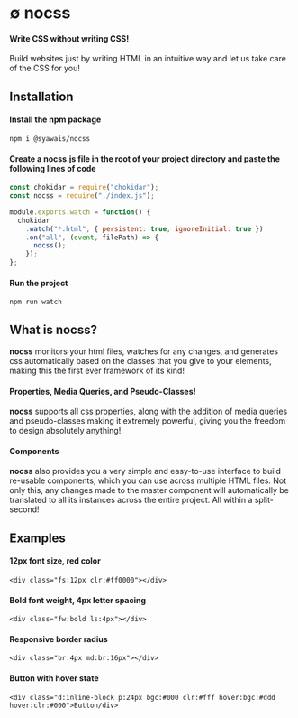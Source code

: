 # &empty; nocss

#### Write CSS without writing CSS!

Build websites just by writing HTML in an intuitive way and let us take care of the CSS for you!

## Installation

#### Install the npm package

`npm i @syawais/nocss`

#### Create a nocss.js file in the root of your project directory and paste the following lines of code

```javascript
const chokidar = require("chokidar");
const nocss = require("./index.js");

module.exports.watch = function() {
  chokidar
    .watch("*.html", { persistent: true, ignoreInitial: true })
    .on("all", (event, filePath) => {
      nocss();
    });
};
```

#### Run the project

`npm run watch`

## What is nocss?

**nocss** monitors your html files, watches for any changes, and generates css automatically based on the classes that you give to your elements, making this the first ever framework of its kind!

#### Properties, Media Queries, and Pseudo-Classes!

**nocss** supports all css properties, along with the addition of media queries and pseudo-classes making it extremely powerful, giving you the freedom to design absolutely anything!

#### Components

**nocss** also provides you a very simple and easy-to-use interface to build re-usable components, which you can use across multiple HTML files. Not only this, any changes made to the master component will automatically be translated to all its instances across the entire project. All within a split-second!

## Examples

#### 12px font size, red color

`<div class="fs:12px clr:#ff0000"></div>`

#### Bold font weight, 4px letter spacing

`<div class="fw:bold ls:4px"></div>`

#### Responsive border radius

`<div class="br:4px md:br:16px"></div>`

#### Button with hover state

`<div class="d:inline-block p:24px bgc:#000 clr:#fff hover:bgc:#ddd hover:clr:#000">Button/div>`
